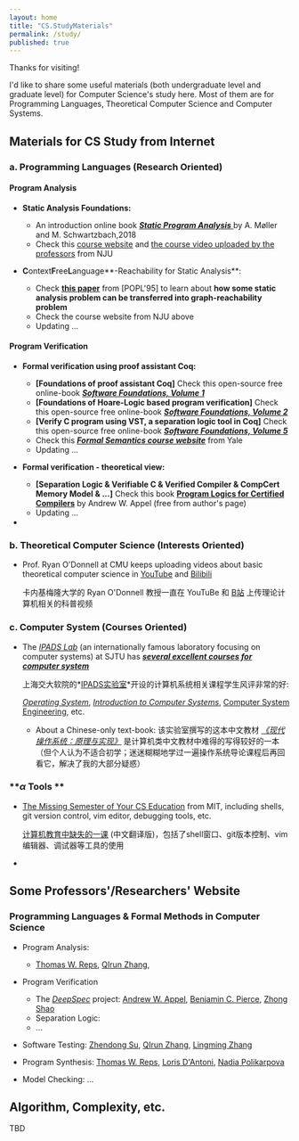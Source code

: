 ```yaml
---
layout: home
title: "CS.StudyMaterials"
permalink: /study/
published: true
---
```




Thanks for visiting! 

I'd like to share some useful materials (both undergraduate level and graduate level) for Computer Science's study here. Most of them are for Programming Languages, Theoretical Computer Science and Computer Systems.







## **Materials for CS Study** from Internet

### **a. Programming Languages (Research Oriented)**

#### **Program Analysis**

- **Static Analysis Foundations:**
  - An introduction online book [***Static Program Analysis*** ](https://cs.au.dk/~amoeller/spa/) by A. Møller and M. Schwartzbach,2018
  - Check this [course website](https://pascal-group.bitbucket.io/teaching.html) and [the course video uploaded by the professors](https://www.bilibili.com/video/BV1b7411K7P4?share_source=copy_web) from NJU 

- **C**ontext**F**ree**L**anguage**-Reachability for Static Analysis**: 
  - Check [**this paper**](https://dl.acm.org/doi/10.1145/199448.199462) from [POPL'95] to learn about **how some static analysis problem can be transferred into graph-reachability problem**
  - Check the course website from NJU above
  - Updating ...

#### **Program Verification**

- **Formal verification using proof assistant Coq:**
  - **[Foundations of proof assistant Coq]** Check this open-source free online-book *[**Software Foundations, Volume 1**](https://softwarefoundations.cis.upenn.edu/lf-current/index.html)*
  - **[Foundations of Hoare-Logic based program verification]** Check this open-source free online-book ***[Software Foundations, Volume 2](https://softwarefoundations.cis.upenn.edu/plf-current/index.html)***
  - **[Verify C program using VST, a separation logic tool in Coq]** Check this open-source free online-book ***[Software Foundations, Volume 5](https://softwarefoundations.cis.upenn.edu/vc-current/index.html)***
  - Check this [***Formal Semantics course website***](https://flint.cs.yale.edu/cs430/) from Yale
  - Updating ...

- **Formal verification - theoretical view:**
  - **[Separation Logic & Verifiable C & Verified Compiler & CompCert Memory Model & ...]** Check this book  [**Program Logics for Certified Compilers**](https://vst.cs.princeton.edu/veric/) by Andrew W. Appel (free from author's page) 
  - Updating ...

- 







### **b. Theoretical Computer Science (Interests Oriented)**

- Prof. Ryan O'Donnell at CMU	 keeps uploading videos about basic theoretical computer science in [YouTube](https://www.youtube.com/channel/UCWnu2XymDtORV--qG2uG5eQ) and [Bilibili](https://space.bilibili.com/1198378855/?spm_id_from=333.999.0.0)

  卡内基梅隆大学的 Ryan O'Donnell 教授一直在 YouTuBe 和 [B站](https://space.bilibili.com/1198378855/?spm_id_from=333.999.0.0) 上传理论计算机相关的科普视频



### **c. Computer System (Courses Oriented)**

- The [*IPADS Lab*](https://ipads.se.sjtu.edu.cn/) (an internationally famous laboratory focusing on computer systems) at SJTU has [***several excellent courses for computer system***](https://ipads.se.sjtu.edu.cn/pub/courses) 

  上海交大软院的*[IPADS实验室](https://ipads.se.sjtu.edu.cn/)*开设的计算机系统相关课程学生风评非常的好: 

  *[Operating System](https://ipads.se.sjtu.edu.cn/courses/os/)*, *[Introduction to Computer Systems](https://ipads.se.sjtu.edu.cn/courses/ics/)*, [Computer System Engineering](https://ipads.se.sjtu.edu.cn/courses/cse/), etc.

  - About a Chinese-only text-book: 该实验室撰写的这本中文教材 [*《现代操作系统：原理与实现》*](https://ipads.se.sjtu.edu.cn/mospi/) 是计算机类中文教材中难得的写得较好的一本（但个人认为不适合初学；迷迷糊糊地学过一遍操作系统导论课程后再回看它，解决了我的大部分疑惑）



### **$\alpha$ Tools **

- [The Missing Semester of Your CS Education](https://missing.csail.mit.edu/) from MIT, including shells, git version control, vim editor, debugging tools, etc.

  [计算机教育中缺失的一课](https://missing-semester-cn.github.io/) (中文翻译版)，包括了shell窗口、git版本控制、vim编辑器、调试器等工具的使用

- 





## **Some Professors'/Researchers' Website**

### **Programming Languages & Formal Methods in Computer Science**

- Program Analysis:

  - [Thomas W. Reps](http://pages.cs.wisc.edu/~reps/),  [QIrun Zhang](https://www.cc.gatech.edu/~qzhang414/),

- Program Verification 

  - The [*DeepSpec*](https://deepspec.org/main) project: [Andrew W. Appel](https://www.cs.princeton.edu/~appel/), [Benjamin C. Pierce](https://www.cis.upenn.edu/~bcpierce/), [Zhong Shao](http://www.cs.yale.edu/homes/shao-zhong/)
  - Separation Logic:
  - ...

- Software Testing: [Zhendong Su](https://people.inf.ethz.ch/suz/), [QIrun Zhang](https://www.cc.gatech.edu/~qzhang414/), [Lingming Zhang](http://lingming.cs.illinois.edu/index.html)

- Program Synthesis: [Thomas W. Reps](http://pages.cs.wisc.edu/~reps/), [Loris D'Antoni](https://pages.cs.wisc.edu/~loris/), [Nadia Polikarpova](https://cseweb.ucsd.edu/~npolikarpova/)

- Model Checking: ...

  

## Algorithm, Complexity, etc.

TBD

